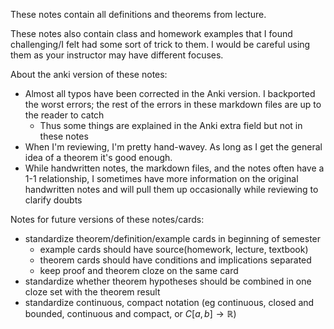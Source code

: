 These notes contain all definitions and theorems from lecture.

These notes also contain class and homework examples that I found challenging/I felt had some sort of trick to them. I would be careful using them as your instructor may have different focuses.

About the anki version of these notes:
- Almost all typos have been corrected in the Anki version. I backported the worst errors; the rest of the errors in these markdown files are up to the reader to catch
	- Thus some things are explained in the Anki extra field but not in these notes
- When I'm reviewing, I'm pretty hand-wavey. As long as I get the general idea of a theorem it's good enough.
- While handwritten notes, the markdown files, and the notes often have a 1-1 relationship, I sometimes have more information on the original handwritten notes and will pull them up occasionally while reviewing to clarify doubts

Notes for future versions of these notes/cards:
- standardize theorem/definition/example cards in beginning of semester
	- example cards should have source(homework, lecture, textbook)
	- theorem cards should have conditions and implications separated
	- keep proof and theorem cloze on the same card
- standardize whether theorem hypotheses should be combined in one cloze set with the theorem result
- standardize continuous, compact notation (eg continuous, closed and bounded, continuous and compact, or $C[a, b] \to \mathbb{R}$)
